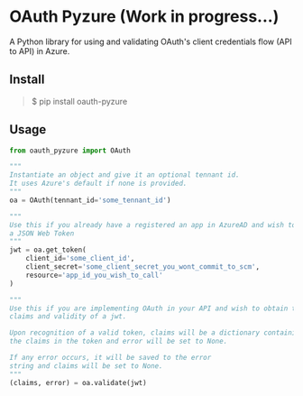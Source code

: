 # OAuth Pyzure (Work in progress...)
A Python library for using and validating OAuth's client credentials flow (API to API) in Azure.

## Install
> $ pip install oauth-pyzure

## Usage
```python
from oauth_pyzure import OAuth

"""
Instantiate an object and give it an optional tennant id. 
It uses Azure's default if none is provided.
"""
oa = OAuth(tennant_id='some_tennant_id')

"""
Use this if you already have a registered an app in AzureAD and wish to obtain
a JSON Web Token
"""
jwt = oa.get_token(
    client_id='some_client_id',
    client_secret='some_client_secret_you_wont_commit_to_scm',
    resource='app_id_you_wish_to_call'
)

"""
Use this if you are implementing OAuth in your API and wish to obtain the 
claims and validity of a jwt. 

Upon recognition of a valid token, claims will be a dictionary containing all
the claims in the token and error will be set to None.

If any error occurs, it will be saved to the error
string and claims will be set to None.
"""
(claims, error) = oa.validate(jwt)
```
